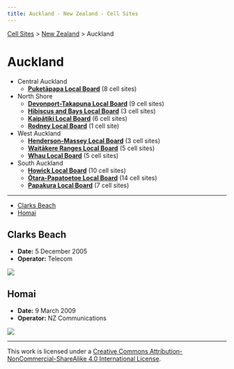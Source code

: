 ```yaml
---
title: Auckland - New Zealand - Cell Sites
---
```


[Cell Sites](../../) > [New Zealand](../) > Auckland

# Auckland

* Central Auckland
  * **[Puketāpapa Local Board](puketapapa)** (8 cell sites)
* North Shore
  * **[Devonport-Takapuna Local Board](devonport-takapuna)** (9 cell sites)
  * **[Hibiscus and Bays Local Board](hibiscus-and-bays)** (3 cell sites)
  * **[Kaipātiki Local Board](kaipatiki)** (6 cell sites)
  * **[Rodney Local Board](rodney)** (1 cell site)
* West Auckland
  * **[Henderson-Massey Local Board](henderson-massey)** (3 cell sites)
  * **[Waitākere Ranges Local Board](waitakere-ranges)** (5 cell sites)
  * **[Whau Local Board](whau)** (5 cell sites)
* South Auckland
  * **[Howick Local Board](howick)** (10 cell sites)
  * **[Ōtara-Papatoetoe Local Board](otara-papatoetoe)** (14 cell sites)
  * **[Papakura Local Board](papakura)** (7 cell sites)

---

* [Clarks Beach](#clarks-beach)
* [Homai](#homai)

## Clarks Beach

* **Date:** 5 December 2005
* **Operator:** Telecom

![](https://f001.backblazeb2.com/file/CellSites/NZ/AUK/Franklin/20051205-131054.jpg)

## Homai

* **Date:** 9 March 2009
* **Operator:** NZ Communications

![](https://f001.backblazeb2.com/file/CellSites/NZ/AUK/Manurewa/20090309-145859.jpg)

---

This work is licensed under a [Creative Commons Attribution-NonCommercial-ShareAlike 4.0 International License](http://creativecommons.org/licenses/by-nc-sa/4.0/).

